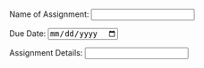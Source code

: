 <head>
    <!-- peins -->
</head>
<body>
    <form>
        <p><label>
            Name of Assignment:
            <input type="text" name="name" id="name" required>
        </label></p>
        <p><label>
            Due Date:
            <input type="date" name="dateDue" id="dateDue" required>
        </label></p>
        <p><label>
            Assignment Details:
            <input type="text" name="content" id="content" required>
        </label></p>
    </form>
</body>
